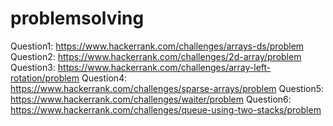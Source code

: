 # problemsolving
Question1: https://www.hackerrank.com/challenges/arrays-ds/problem
Question2: https://www.hackerrank.com/challenges/2d-array/problem
Question3: https://www.hackerrank.com/challenges/array-left-rotation/problem
Question4: https://www.hackerrank.com/challenges/sparse-arrays/problem
Question5: https://www.hackerrank.com/challenges/waiter/problem
Question6: https://www.hackerrank.com/challenges/queue-using-two-stacks/problem